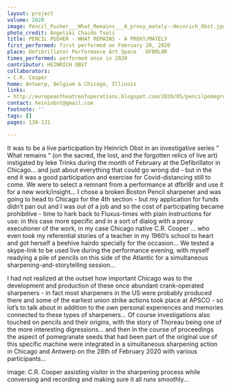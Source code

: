 ```yaml
---
layout: project
volume: 2020
image: Pencil_Pusher___What_Remains___A_proxy_mately--Heinrich_Obst.jpg
photo_credit: Angeliki Chaido Tsoli
title: PENCIL PUSHER - WHAT REMAINS - A PROXY/MATELY
first_performed: first performed on February 28, 2020
place: Defibrillator Performance Art Space   DFBRL8R
times_performed: performed once in 2020
contributor: HEINRICH OBST
collaborators:
- C.R. Cooper
home: Antwerp, Belgium & Chicago, Illinois
links:
- http://europeantheatreofoperations.blogspot.com/2020/05/pencilpomegrenade-beehive.html
contact: heiniobst@gmail.com
footnote: ''
tags: []
pages: 130-131

---
```


It was to be a live participation by Heinrich Obst in an investigative series “ What remains “ (on the sacred, the lost, and the forgotten relics of live art) instigated by Ieke Trinks during the month of February at the Defibrillator in Chicago… and just about everything that could go wrong did - but in the end it was a good participation and exercise for Covid-distancing still to come. We were to select a remnant from a performance at dfbrl8r and use it for a new work/insight… I chose a broken Boston Pencil sharpener and was going to head to Chicago for the 4th section - but my application for funds didn’t pan out and I was out of a job and so the cost of participating became prohibitive - time to hark back to Fluxus-times with plain instructions for use: in this case more specific and in a sort of dialog with a proxy executioner of the work, in my case Chicago native C.R. Cooper … who even took my referential stories of a teacher in my 1960’s school to heart and got herself a beehive hairdo specially for the occasion… We tested a skype-link to be used live during the performance evening, with myself readying a pile of pencils on this side of the Atlantic for a simultaneous sharpening-and-storytelling session… 

I had not realized at the outset how important Chicago was to the development and production of these once abundant crank-operated sharpeners - in fact most sharpeners in the US were probably produced there and some of the earliest union strike actions took place at APSCO - so lot’s to talk about in addition to the own personal experiences and memories connected to these types of sharpeners… Of course investigations also touched on pencils and their origins, with the story of Thoreau being one of the more interesting digressions… and then in the course of proceedings the aspect of pomegranate seeds that had been part of the original use of this specific machine were integrated in a simultaneous sharpening action in Chicago and Antwerp on the 28th of February 2020 with various participants…


image: C.R. Cooper assisting visitor in the sharpening process while conversing and recording and making sure it all runs smoothly…
